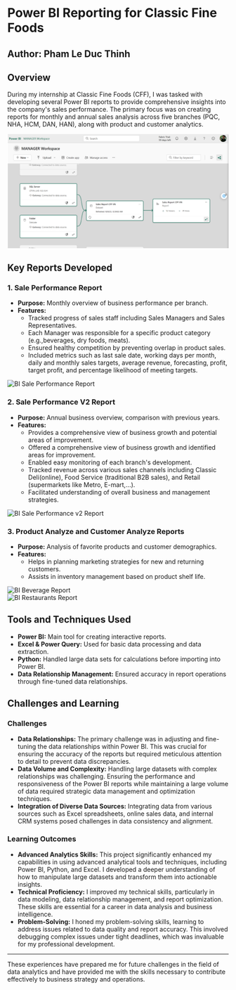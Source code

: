 # Power BI Reporting for Classic Fine Foods
## Author: Pham Le Duc Thinh  
## Overview
During my internship at Classic Fine Foods (CFF), I was tasked with developing
several Power BI reports to provide comprehensive insights into the company's sales
performance. The primary focus was on creating reports for monthly and annual sales
analysis across five branches (PQC, NHA, HCM, DAN, HAN), along with product
and customer analytics.

![Operating Model of Power BI reports](https://github.com/ducthinh17/CFF-Dashboard/blob/main/Image_BI/%E1%BA%A2nh%20m%C3%A0n%20h%C3%ACnh%202024-05-04%20l%C3%BAc%2016.58.06.png)

## Key Reports Developed

### 1. Sale Performance Report
- **Purpose:** Monthly overview of business performance per branch.
- **Features:**
  - Tracked progress of sales staff including Sales Managers and Sales Representatives.
  - Each Manager was responsible for a specific product category (e.g.,beverages, dry foods, meats).
  - Ensured healthy competition by preventing overlap in product sales.
  - Included metrics such as last sale date, working days per month, daily and monthly sales targets, average revenue, forecasting, profit, target profit, and percentage likelihood of meeting targets.

![BI Sale Performance Report](link_to_image_here)  <!-- Replace 'link_to_image_here' with the actual image URL -->

### 2. Sale Performance V2 Report
- **Purpose:** Annual business overview, comparison with previous years.
- **Features:**
  - Provides a comprehensive view of business growth and potential areas of improvement.
  - Offered a comprehensive view of business growth and identified areas for improvement.
  - Enabled easy monitoring of each branch's development.
  - Tracked revenue across various sales channels including Classic Deli(online), Food Service (traditional B2B sales), and Retail (supermarkets like Metro, E-mart,...).
  - Facilitated understanding of overall business and management strategies.

![BI Sale Performance v2 Report](link_to_image_here)

### 3. Product Analyze and Customer Analyze Reports
- **Purpose:** Analysis of favorite products and customer demographics.
- **Features:**
  - Helps in planning marketing strategies for new and returning customers.
  - Assists in inventory management based on product shelf life.

![BI Beverage Report](link_to_image_here)  
![BI Restaurants Report](link_to_image_here)

## Tools and Techniques Used
- **Power BI:** Main tool for creating interactive reports.
- **Excel & Power Query:** Used for basic data processing and data extraction.
- **Python:** Handled large data sets for calculations before importing into Power BI.
- **Data Relationship Management:** Ensured accuracy in report operations through fine-tuned data relationships.

## Challenges and Learning

### Challenges
- **Data Relationships:** The primary challenge was in adjusting and fine-tuning the data relationships within Power BI. This was crucial for ensuring the accuracy of the reports but required meticulous attention to detail to prevent data discrepancies.
- **Data Volume and Complexity:** Handling large datasets with complex relationships was challenging. Ensuring the performance and responsiveness of the Power BI reports while maintaining a large volume of data required strategic data management and optimization techniques.
- **Integration of Diverse Data Sources:** Integrating data from various sources such as Excel spreadsheets, online sales data, and internal CRM systems posed challenges in data consistency and alignment.

### Learning Outcomes
- **Advanced Analytics Skills:** This project significantly enhanced my capabilities in using advanced analytical tools and techniques, including Power BI, Python, and Excel. I developed a deeper understanding of how to manipulate large datasets and transform them into actionable insights.
- **Technical Proficiency:** I improved my technical skills, particularly in data modeling, data relationship management, and report optimization. These skills are essential for a career in data analysis and business intelligence.
- **Problem-Solving:** I honed my problem-solving skills, learning to address issues related to data quality and report accuracy. This involved debugging complex issues under tight deadlines, which was invaluable for my professional development.

---
These experiences have prepared me for future challenges in the field of data analytics and have provided me with the skills necessary to contribute effectively to business strategy and operations.
